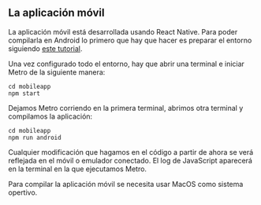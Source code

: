 ## La aplicación móvil
La aplicación móvil está desarrollada usando React Native. Para poder compilarla en Android lo primero que hay que hacer es preparar el entorno siguiendo [este tutorial](https://reactnative.dev/docs/environment-setup). 

Una vez configurado todo el entorno, hay que abrir una terminal e iniciar Metro de la siguiente manera:
```
cd mobileapp
npm start
```
Dejamos Metro corriendo en la primera terminal, abrimos otra terminal y compilamos la aplicación:
```
cd mobileapp
npm run android
```
Cualquier modificación que hagamos en el código a partir de ahora se verá reflejada en el móvil o emulador conectado. El log de JavaScript aparecerá en la terminal en la que ejecutamos Metro.

Para compilar la aplicación móvil se necesita usar MacOS como sistema opertivo.